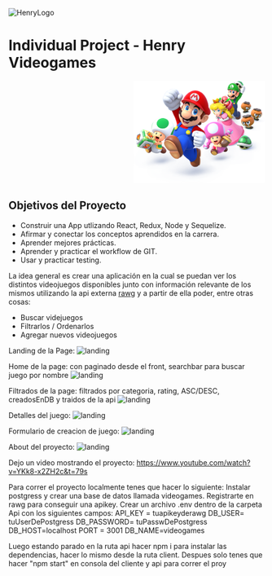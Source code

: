 ![HenryLogo](https://d31uz8lwfmyn8g.cloudfront.net/Assets/logo-henry-white-lg.png)

# Individual Project - Henry Videogames

<p align="right">
  <img height="200" src="./videogame.png" />
</p>

## Objetivos del Proyecto

- Construir una App utlizando React, Redux, Node y Sequelize.
- Afirmar y conectar los conceptos aprendidos en la carrera.
- Aprender mejores prácticas.
- Aprender y practicar el workflow de GIT.
- Usar y practicar testing.

La idea general es crear una aplicación en la cual se puedan ver los distintos videojuegos disponibles junto con información relevante de los mismos utilizando la api externa [rawg](https://rawg.io/apidocs) y a partir de ella poder, entre otras cosas:

- Buscar videjuegos
- Filtrarlos / Ordenarlos
- Agregar nuevos videojuegos

Landing de la Page:
![landing](https://i.imgur.com/UJ0ir2W.png)

Home de la page: con paginado desde el front, searchbar para buscar juego por nombre
![landing](https://i.imgur.com/fzrneyi.png)

Filtrados de la page: filtrados por categoria, rating, ASC/DESC, creadosEnDB y traidos de la api
![landing](https://i.imgur.com/DOmlhaS.png)

Detalles del juego: 
![landing](https://i.imgur.com/GUNfe5b.png)

Formulario de creacion de juego: 
![landing](https://i.imgur.com/a5Hy2A3.png)

About del proyecto: 
![landing](https://i.imgur.com/6nJY4Ox.png)

Dejo un video mostrando el proyecto: https://www.youtube.com/watch?v=YKk8-x2ZH2c&t=79s

Para correr el proyecto localmente tenes que hacer lo siguiente:
Instalar postgress y crear una base de datos llamada videogames.
Registrarte en rawg para conseguir una apikey.
Crear un archivo .env dentro de la carpeta Api con los siguientes campos:
API_KEY = tuapikeyderawg
DB_USER= tuUserDePostgress
DB_PASSWORD= tuPasswDePostgress
DB_HOST=localhost
PORT = 3001
DB_NAME=videogames

Luego estando parado en la ruta api hacer npm i para instalar las dependencias, hacer lo mismo desde la ruta client.
Despues solo tenes que hacer "npm start" en consola del cliente y api para correr el proy



